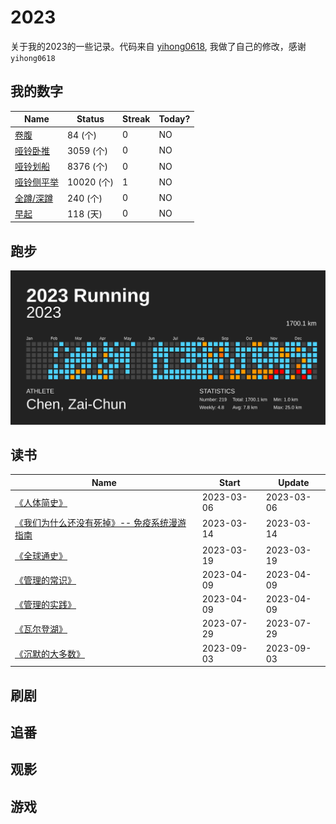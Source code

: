 # 2023
关于我的2023的一些记录。代码来自 [yihong0618](https://github.com/yihong0618/2021), 我做了自己的修改，感谢 `yihong0618`

## 我的数字

<!--START_SECTION:my_number-->
| Name | Status | Streak | Today? | 
 | ---- | ---- | ---- | ---- |
| [卷腹](https://github.com/chenzaichun/2023/issues/3) | 84 (个) | 0 | NO |
| [哑铃卧推](https://github.com/chenzaichun/2023/issues/5) | 3059 (个) | 0 | NO |
| [哑铃划船](https://github.com/chenzaichun/2023/issues/15) | 8376 (个) | 0 | NO |
| [哑铃侧平举](https://github.com/chenzaichun/2023/issues/4) | 10020 (个) | 1 | NO |
| [全蹲/深蹲](https://github.com/chenzaichun/2023/issues/1) | 240 (个) | 0 | NO |
| [早起](https://github.com/chenzaichun/2023/issues/10) | 118 (天) | 0 | NO |

<!--END_SECTION:my_number-->

## 跑步

![](https://raw.githubusercontent.com/chenzaichun/running_page/gh-pages/static/assets/github_2023.svg)


## 读书

<!--START_SECTION:my_read-->
| Name | Start | Update | 
 | ---- | ---- | ---- | 
| [《人体简史》](https://github.com/chenzaichun/2023/issues/8#issuecomment-1455308560) | 2023-03-06 | 2023-03-06 | 
| [《我们为什么还没有死掉》-- 免疫系统漫游指南](https://github.com/chenzaichun/2023/issues/8#issuecomment-1467273248) | 2023-03-14 | 2023-03-14 | 
| [《全球通史》](https://github.com/chenzaichun/2023/issues/8#issuecomment-1475150908) | 2023-03-19 | 2023-03-19 | 
| [《管理的常识》](https://github.com/chenzaichun/2023/issues/8#issuecomment-1501118899) | 2023-04-09 | 2023-04-09 | 
| [《管理的实践》](https://github.com/chenzaichun/2023/issues/8#issuecomment-1501119295) | 2023-04-09 | 2023-04-09 | 
| [《瓦尔登湖》](https://github.com/chenzaichun/2023/issues/8#issuecomment-1656696788) | 2023-07-29 | 2023-07-29 | 
| [《沉默的大多数》](https://github.com/chenzaichun/2023/issues/8#issuecomment-1703990866) | 2023-09-03 | 2023-09-03 | 

<!--END_SECTION:my_read-->

## 刷剧

<!--START_SECTION:my_drama-->
<!--END_SECTION:my_drama-->

## 追番

<!--START_SECTION:my_bangumi-->
<!--END_SECTION:my_bangumi-->

## 观影

<!--START_SECTION:my_movie-->
<!--END_SECTION:my_movie-->

## 游戏
<!--START_SECTION:my_game-->
<!--END_SECTION:my_game-->


